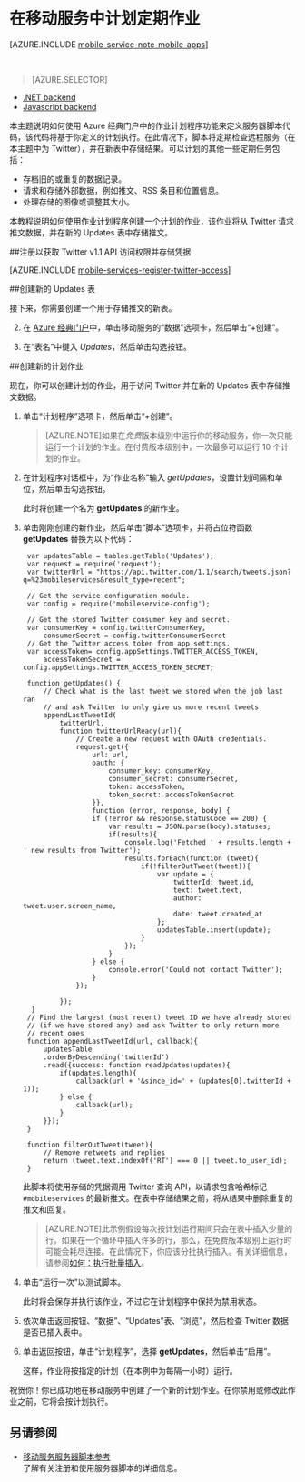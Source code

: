 <properties
	pageTitle="在 JavaScript 后端移动服务中安排后端任务 | Microsoft Azure"
	description="使用 Azure 移动服务中的计划程序来定义按计划运行的 JavaScript 后端作业。"
	services="mobile-services"
	documentationCenter=""
	authors="ggailey777"
	manager="dwrede"
	editor=""/>

<tags 
	ms.service="mobile-services" 
	ms.date="02/11/2016"
	wacn.date=""/>

# 在移动服务中计划定期作业 

[AZURE.INCLUDE [mobile-service-note-mobile-apps](../includes/mobile-services-note-mobile-apps.md)]

&nbsp;


> [AZURE.SELECTOR]
- [.NET backend](/documentation/articles/mobile-services-dotnet-backend-schedule-recurring-tasks)
- [Javascript backend](/documentation/articles/mobile-services-schedule-recurring-tasks)

本主题说明如何使用 Azure 经典门户中的作业计划程序功能来定义服务器脚本代码，该代码将基于你定义的计划执行。在此情况下，脚本将定期检查远程服务（在本主题中为 Twitter），并在新表中存储结果。可以计划的其他一些定期任务包括：

+ 存档旧的或重复的数据记录。
+ 请求和存储外部数据，例如推文、RSS 条目和位置信息。
+ 处理存储的图像或调整其大小。

本教程说明如何使用作业计划程序创建一个计划的作业，该作业将从 Twitter 请求推文数据，并在新的 Updates 表中存储推文。

##<a name="get-oauth-credentials"></a>注册以获取 Twitter v1.1 API 访问权限并存储凭据

[AZURE.INCLUDE [mobile-services-register-twitter-access](../includes/mobile-services-register-twitter-access.md)]

##<a name="create-table"></a>创建新的 Updates 表

接下来，你需要创建一个用于存储推文的新表。

2. 在 [Azure 经典门户]中，单击移动服务的“数据”选项卡，然后单击“+创建”。

2. 在“表名”中键入 _Updates_，然后单击勾选按钮。

##<a name="add-job"></a>创建新的计划作业  

现在，你可以创建计划的作业，用于访问 Twitter 并在新的 Updates 表中存储推文数据。

1. 单击“计划程序”选项卡，然后单击“+创建”。 

    >[AZURE.NOTE]如果在<em>免费</em>版本级别中运行你的移动服务，你一次只能运行一个计划的作业。在付费版本级别中，一次最多可以运行 10 个计划的作业。

2. 在计划程序对话框中，为“作业名称”输入 _getUpdates_，设置计划间隔和单位，然后单击勾选按钮。
   
   	此时将创建一个名为 **getUpdates** 的新作业。

3. 单击刚刚创建的新作业，然后单击“脚本”选项卡，并将占位符函数 **getUpdates** 替换为以下代码：

		var updatesTable = tables.getTable('Updates');
		var request = require('request');
		var twitterUrl = "https://api.twitter.com/1.1/search/tweets.json?q=%23mobileservices&result_type=recent";

		// Get the service configuration module.
		var config = require('mobileservice-config');
		
		// Get the stored Twitter consumer key and secret. 
		var consumerKey = config.twitterConsumerKey,
		    consumerSecret = config.twitterConsumerSecret
		// Get the Twitter access token from app settings.    
		var accessToken= config.appSettings.TWITTER_ACCESS_TOKEN,
		    accessTokenSecret = config.appSettings.TWITTER_ACCESS_TOKEN_SECRET;
		
		function getUpdates() {   
		    // Check what is the last tweet we stored when the job last ran
		    // and ask Twitter to only give us more recent tweets
		    appendLastTweetId(
		        twitterUrl, 
		        function twitterUrlReady(url){            
		            // Create a new request with OAuth credentials.
		            request.get({
		                url: url,                
		                oauth: {
		                    consumer_key: consumerKey,
		                    consumer_secret: consumerSecret,
		                    token: accessToken,
		                    token_secret: accessTokenSecret
		                }},
		                function (error, response, body) {
		                if (!error && response.statusCode == 200) {
		                    var results = JSON.parse(body).statuses;
		                    if(results){
		                        console.log('Fetched ' + results.length + ' new results from Twitter');                       
		                        results.forEach(function (tweet){
		                            if(!filterOutTweet(tweet)){
		                                var update = {
		                                    twitterId: tweet.id,
		                                    text: tweet.text,
		                                    author: tweet.user.screen_name,
		                                    date: tweet.created_at
		                                };
		                                updatesTable.insert(update);
		                            }
		                        });
		                    }            
		                } else { 
		                    console.error('Could not contact Twitter');
		                }
		            });
		
		        });
		 }
		// Find the largest (most recent) tweet ID we have already stored
		// (if we have stored any) and ask Twitter to only return more
		// recent ones
		function appendLastTweetId(url, callback){
		    updatesTable
		    .orderByDescending('twitterId')
		    .read({success: function readUpdates(updates){
		        if(updates.length){
		            callback(url + '&since_id=' + (updates[0].twitterId + 1));           
		        } else {
		            callback(url);
		        }
		    }});
		}
		
		function filterOutTweet(tweet){
		    // Remove retweets and replies
		    return (tweet.text.indexOf('RT') === 0 || tweet.to_user_id);
		}


   	此脚本将使用存储的凭据调用 Twitter 查询 API，以请求包含哈希标记 `#mobileservices` 的最新推文。在表中存储结果之前，将从结果中删除重复的推文和回复。

    >[AZURE.NOTE]此示例假设每次按计划运行期间只会在表中插入少量的行。如果在一个循环中插入许多的行，那么，在免费版本级别上运行时可能会耗尽连接。在此情况下，你应该分批执行插入。有关详细信息，请参阅[如何：执行批量插入](/documentation/articles/mobile-services-how-to-use-server-scripts/#bulk-inserts)。

4. 单击“运行一次”以测试脚本。

   	此时将会保存并执行该作业，不过它在计划程序中保持为禁用状态。

5. 依次单击返回按钮、“数据”、“Updates”表、“浏览”，然后检查 Twitter 数据是否已插入表中。

6. 单击返回按钮，单击“计划程序”，选择 **getUpdates**，然后单击“启用”。

   	这样，作业将按指定的计划（在本例中为每隔一小时）运行。

祝贺你！你已成功地在移动服务中创建了一个新的计划作业。在你禁用或修改此作业之前，它将会按计划执行。

## <a name="nextsteps"></a>另请参阅

* [移动服务服务器脚本参考 ]
  <br/>了解有关注册和使用服务器脚本的详细信息。

<!-- Anchors. -->
[Register for Twitter access and store credentials]: #get-oauth-credentials
[Create the new Updates table]: #create-table
[Create a new scheduled job]: #add-job
[Next steps]: #next-steps

<!-- Images. -->

<!-- URLs. -->
[移动服务服务器脚本参考 ]: /documentation/articles/mobile-services-how-to-use-server-scripts/
[windowsazure.cn]: http://www.windowsazure.cn/
[Azure 经典门户]: https://manage.windowsazure.cn/
[Register your apps for Twitter login with Mobile Services]: /documentation/articles/mobile-services-how-to-register-twitter-authentication
[Twitter Developers]: http://go.microsoft.com/fwlink/p/?LinkId=268300
[App settings]: http://msdn.microsoft.com/zh-cn/library/windowsazure/b6bb7d2d-35ae-47eb-a03f-6ee393e170f7

<!---HONumber=Mooncake_0314_2016-->